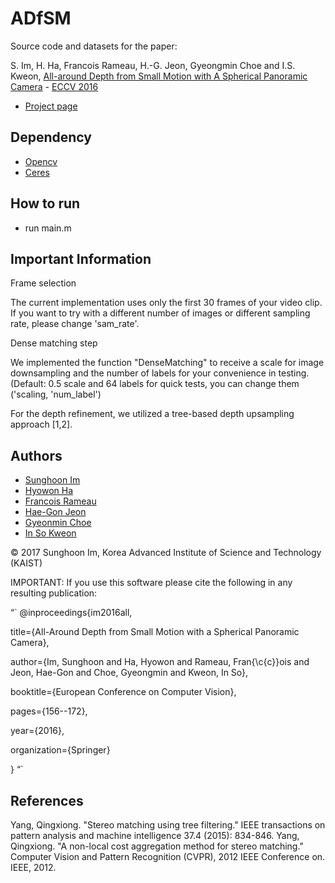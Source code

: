 # ADfSM

Source code and datasets for the paper:

S. Im, H. Ha, Francois Rameau, H.-G. Jeon, Gyeongmin Choe and I.S. Kweon, [All-around Depth from Small Motion with A Spherical Panoramic Camera](https://drive.google.com/file/d/0BzgPRA7JXoFiMjh1VE8wcDU4ZjA/view) - [ECCV 2016](http://www.eccv2016.org/)

* [Project page](https://sites.google.com/site/shimrcv/imeccv16)

## Dependency
* [Opencv](http://opencv.org/)
* [Ceres](http://ceres-solver.org/)

## How to run
* run main.m

## Important Information

Frame selection

The current implementation uses only the first 30 frames of your video clip. If you want to try with a different number of images or different sampling rate, please change 'sam_rate'.

Dense matching step

We implemented the function "DenseMatching" to receive a scale for image downsampling and the number of labels for your convenience in testing. (Default: 0.5 scale and 64 labels for quick tests, you can change them ('scaling, 'num_label')

For the depth refinement, we utilized a tree-based depth upsampling approach [1,2].

## Authors

* [Sunghoon Im](https://sites.google.com/site/shimrcv/)
* [Hyowon Ha](https://sites.google.com/site/hyowoncv/)
* [Francois Rameau](https://www.researchgate.net/profile/Francois_Rameau)
* [Hae-Gon Jeon](https://sites.google.com/site/hgjeoncv/)
* [Gyeonmin Choe](http://rcv.kaist.ac.kr/gmchoe/)
* [In So Kweon](http://rcv.kaist.ac.kr/)

© 2017 Sunghoon Im, Korea Advanced Institute of Science and Technology (KAIST)

IMPORTANT: If you use this software please cite the following in any resulting publication:

“`
@inproceedings{im2016all,

  title={All-Around Depth from Small Motion with a Spherical Panoramic Camera},
  
  author={Im, Sunghoon and Ha, Hyowon and Rameau, Fran{\c{c}}ois and Jeon, Hae-Gon and Choe, Gyeongmin and Kweon, In So},
  
  booktitle={European Conference on Computer Vision},
  
  pages={156--172},
  
  year={2016},
  
  organization={Springer}
  
}
“`
## References

Yang, Qingxiong. "Stereo matching using tree filtering." IEEE transactions on pattern analysis and machine intelligence 37.4 (2015): 834-846.
Yang, Qingxiong. "A non-local cost aggregation method for stereo matching." Computer Vision and Pattern Recognition (CVPR), 2012 IEEE Conference on. IEEE, 2012.
